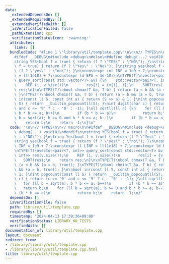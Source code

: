 ```yaml
---
data:
  _extendedDependsOn: []
  _extendedRequiredBy: []
  _extendedVerifiedWith: []
  _isVerificationFailed: false
  _pathExtension: cpp
  _verificationStatusIcon: ':warning:'
  attributes:
    links: []
  bundledCode: "#line 1 \"library/util/template.cpp\"\n\n\n// TYPES\n\n// macro\n\n\
    #ifdef __DEBUG\n#include <debug>\n#else\n#define debug(...) void(0)\n#endif\n\n\
    string YES(bool f = true) { return (f ? \"YES\" : \"NO\"); }\nstring Yes(bool\
    \ f = true) { return (f ? \"Yes\" : \"No\"); }\nstring yes(bool f = true) { return\
    \ (f ? \"yes\" : \"no\"); }\n\nconstexpr int INF = 1e9 + 7;\nconstexpr ll LINF\
    \ = ll(1e18) + 7;\nconstexpr ld EPS = 1e-10;\n\nTYPE(T)\nvector<pair<T, int>>\
    \ query_sort(const std::vector<T> &v) {\n    std::vector<pair<T, int>> res(v.size());\n\
    \    REP (i, v.size())\n        res[i] = {v[i], i};\n    SORT(res);\n    return\
    \ res;\n}\n\nTYPE(T)\nbool chmax(T &a, T b) { return (a < b && (a = b, true));\
    \ }\nTYPE(T)\nbool chmin(T &a, T b) { return (a > b && (a = b, true)); }\n\nbool\
    \ in(const ll S, const int a) { return (S >> a) & 1; }\nint popcount(const ll\
    \ S) { return __builtin_popcountll(S); }\nint digit(char c) { return (c >= '0'\
    \ and c <= '9' ? c - '0' : -1); }\nll sqrtll(ll a) {\n    for (ll b = sqrt(a);\
    \ b * b <= a; b++)\n        if (b * b == a)\n            return b;\n    for (ll\
    \ b = sqrt(a); b >= 0 and b * b >= a; b--)\n        if (b * b == a)\n        \
    \    return b;\n    return -1;\n}\n"
  code: "\n\n// TYPES\n\n// macro\n\n#ifdef __DEBUG\n#include <debug>\n#else\n#define\
    \ debug(...) void(0)\n#endif\n\nstring YES(bool f = true) { return (f ? \"YES\"\
    \ : \"NO\"); }\nstring Yes(bool f = true) { return (f ? \"Yes\" : \"No\"); }\n\
    string yes(bool f = true) { return (f ? \"yes\" : \"no\"); }\n\nconstexpr int\
    \ INF = 1e9 + 7;\nconstexpr ll LINF = ll(1e18) + 7;\nconstexpr ld EPS = 1e-10;\n\
    \nTYPE(T)\nvector<pair<T, int>> query_sort(const std::vector<T> &v) {\n    std::vector<pair<T,\
    \ int>> res(v.size());\n    REP (i, v.size())\n        res[i] = {v[i], i};\n \
    \   SORT(res);\n    return res;\n}\n\nTYPE(T)\nbool chmax(T &a, T b) { return\
    \ (a < b && (a = b, true)); }\nTYPE(T)\nbool chmin(T &a, T b) { return (a > b\
    \ && (a = b, true)); }\n\nbool in(const ll S, const int a) { return (S >> a) &\
    \ 1; }\nint popcount(const ll S) { return __builtin_popcountll(S); }\nint digit(char\
    \ c) { return (c >= '0' and c <= '9' ? c - '0' : -1); }\nll sqrtll(ll a) {\n \
    \   for (ll b = sqrt(a); b * b <= a; b++)\n        if (b * b == a)\n         \
    \   return b;\n    for (ll b = sqrt(a); b >= 0 and b * b >= a; b--)\n        if\
    \ (b * b == a)\n            return b;\n    return -1;\n}"
  dependsOn: []
  isVerificationFile: false
  path: library/util/template.cpp
  requiredBy: []
  timestamp: '2024-04-13 17:39:36+09:00'
  verificationStatus: LIBRARY_NO_TESTS
  verifiedWith: []
documentation_of: library/util/template.cpp
layout: document
redirect_from:
- /library/library/util/template.cpp
- /library/library/util/template.cpp.html
title: library/util/template.cpp
---
```

